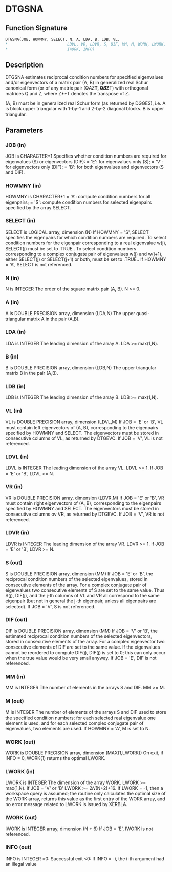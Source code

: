 # DTGSNA

## Function Signature

```fortran
DTGSNA(JOB, HOWMNY, SELECT, N, A, LDA, B, LDB, VL,
*                          LDVL, VR, LDVR, S, DIF, MM, M, WORK, LWORK,
*                          IWORK, INFO)
```

## Description


 DTGSNA estimates reciprocal condition numbers for specified
 eigenvalues and/or eigenvectors of a matrix pair (A, B) in
 generalized real Schur canonical form (or of any matrix pair
 (Q*A*Z**T, Q*B*Z**T) with orthogonal matrices Q and Z, where
 Z**T denotes the transpose of Z.

 (A, B) must be in generalized real Schur form (as returned by DGGES),
 i.e. A is block upper triangular with 1-by-1 and 2-by-2 diagonal
 blocks. B is upper triangular.


## Parameters

### JOB (in)

JOB is CHARACTER*1 Specifies whether condition numbers are required for eigenvalues (S) or eigenvectors (DIF): = 'E': for eigenvalues only (S); = 'V': for eigenvectors only (DIF); = 'B': for both eigenvalues and eigenvectors (S and DIF).

### HOWMNY (in)

HOWMNY is CHARACTER*1 = 'A': compute condition numbers for all eigenpairs; = 'S': compute condition numbers for selected eigenpairs specified by the array SELECT.

### SELECT (in)

SELECT is LOGICAL array, dimension (N) If HOWMNY = 'S', SELECT specifies the eigenpairs for which condition numbers are required. To select condition numbers for the eigenpair corresponding to a real eigenvalue w(j), SELECT(j) must be set to .TRUE.. To select condition numbers corresponding to a complex conjugate pair of eigenvalues w(j) and w(j+1), either SELECT(j) or SELECT(j+1) or both, must be set to .TRUE.. If HOWMNY = 'A', SELECT is not referenced.

### N (in)

N is INTEGER The order of the square matrix pair (A, B). N >= 0.

### A (in)

A is DOUBLE PRECISION array, dimension (LDA,N) The upper quasi-triangular matrix A in the pair (A,B).

### LDA (in)

LDA is INTEGER The leading dimension of the array A. LDA >= max(1,N).

### B (in)

B is DOUBLE PRECISION array, dimension (LDB,N) The upper triangular matrix B in the pair (A,B).

### LDB (in)

LDB is INTEGER The leading dimension of the array B. LDB >= max(1,N).

### VL (in)

VL is DOUBLE PRECISION array, dimension (LDVL,M) If JOB = 'E' or 'B', VL must contain left eigenvectors of (A, B), corresponding to the eigenpairs specified by HOWMNY and SELECT. The eigenvectors must be stored in consecutive columns of VL, as returned by DTGEVC. If JOB = 'V', VL is not referenced.

### LDVL (in)

LDVL is INTEGER The leading dimension of the array VL. LDVL >= 1. If JOB = 'E' or 'B', LDVL >= N.

### VR (in)

VR is DOUBLE PRECISION array, dimension (LDVR,M) If JOB = 'E' or 'B', VR must contain right eigenvectors of (A, B), corresponding to the eigenpairs specified by HOWMNY and SELECT. The eigenvectors must be stored in consecutive columns ov VR, as returned by DTGEVC. If JOB = 'V', VR is not referenced.

### LDVR (in)

LDVR is INTEGER The leading dimension of the array VR. LDVR >= 1. If JOB = 'E' or 'B', LDVR >= N.

### S (out)

S is DOUBLE PRECISION array, dimension (MM) If JOB = 'E' or 'B', the reciprocal condition numbers of the selected eigenvalues, stored in consecutive elements of the array. For a complex conjugate pair of eigenvalues two consecutive elements of S are set to the same value. Thus S(j), DIF(j), and the j-th columns of VL and VR all correspond to the same eigenpair (but not in general the j-th eigenpair, unless all eigenpairs are selected). If JOB = 'V', S is not referenced.

### DIF (out)

DIF is DOUBLE PRECISION array, dimension (MM) If JOB = 'V' or 'B', the estimated reciprocal condition numbers of the selected eigenvectors, stored in consecutive elements of the array. For a complex eigenvector two consecutive elements of DIF are set to the same value. If the eigenvalues cannot be reordered to compute DIF(j), DIF(j) is set to 0; this can only occur when the true value would be very small anyway. If JOB = 'E', DIF is not referenced.

### MM (in)

MM is INTEGER The number of elements in the arrays S and DIF. MM >= M.

### M (out)

M is INTEGER The number of elements of the arrays S and DIF used to store the specified condition numbers; for each selected real eigenvalue one element is used, and for each selected complex conjugate pair of eigenvalues, two elements are used. If HOWMNY = 'A', M is set to N.

### WORK (out)

WORK is DOUBLE PRECISION array, dimension (MAX(1,LWORK)) On exit, if INFO = 0, WORK(1) returns the optimal LWORK.

### LWORK (in)

LWORK is INTEGER The dimension of the array WORK. LWORK >= max(1,N). If JOB = 'V' or 'B' LWORK >= 2*N*(N+2)+16. If LWORK = -1, then a workspace query is assumed; the routine only calculates the optimal size of the WORK array, returns this value as the first entry of the WORK array, and no error message related to LWORK is issued by XERBLA.

### IWORK (out)

IWORK is INTEGER array, dimension (N + 6) If JOB = 'E', IWORK is not referenced.

### INFO (out)

INFO is INTEGER =0: Successful exit <0: If INFO = -i, the i-th argument had an illegal value

